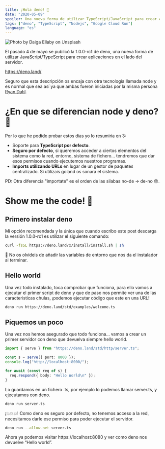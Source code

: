 ```yaml
---
title: ¡Hola deno! 🦕
date: "2020-05-09"
spoiler: Una nueva forma de utilizar TypeScript/JavaScript para crear aplicaciones en el lado del servidor más seguras.
tags: ["deno", "TypeScript", "Nodejs", "Google Cloud Run"]
language: "es"
---
```


![Photo by Daiga Ellaby on Unsplash](/img/hello-deno.jpeg)

El pasado 4 de mayo se publicó la 1.0.0-rc1 de deno, una nueva forma de utilizar JavaScript/TypeScript para crear aplicaciones en el lado del servidor.

https://deno.land/

Seguro que esta descripción os encaja con otra tecnología llamada node y es normal que sea así ya que ambas fueron iniciadas por la misma persona [Ryan Dahl](https://en.wikipedia.org/wiki/Ryan_Dahl).

# ¿En que se diferencian node y deno? 🤔

Por lo que he podido probar estos días yo lo resumiria en 3:

- Soporte para **TypeScript por defecto**.
- **Seguro por defecto**, si queremos acceder a ciertos elementos del sistema como la red, entorno, sistema de fichero… tendremos que dar esos permisos cuando ejecutemos nuestros programas.
- **Imports utilizando URLs** en lugar de un gestor de paquetes centralizado. Si utilizais goland os sonará el sistema.

PD: Otra diferencia "importate" es el orden de las silabas no-de -> de-no 😜.

# Show me the code! 😬

## Primero instalar deno

Mi opción recomendada y la única que cuando escribo este post descarga la versión 1.0.0-rc1 es utilizar el siguiente comando:

```bash
curl -fsSL https://deno.land/x/install/install.sh | sh
```

👀 No os olvideis de añadir las variables de entorno que nos da el instalador al terminar.

## Hello world

Una vez todo instalado, toca comprobar que funciona, para ello vamos a ejecutar el primer script de deno y que de paso nos permite ver una de las caracteristicas chulas, ¡podemos ejecutar código que este en una URL!

```bash
deno run https://deno.land/std/examples/welcome.ts
```

## Piquemos un poco

Una vez nos hemos asegurado que todo funciona… vamos a crear un primer servidor con deno que devuelva siempre hello world.

```typescript
import { serve } from "https://deno.land/std/http/server.ts";

const s = serve({ port: 8000 });
console.log("http://localhost:8000/");

for await (const req of s) {
  req.respond({ body: "Hello World\n" });
}
```

Lo guardamos en un fichero .ts, por ejemplo lo podemos llamar server.ts, y ejecutamos con deno.

```bash
deno run server.ts
```

¡💥💥💥! Como deno es seguro por defecto, no tenemos acceso a la red, necesitamos darle ese permiso para poder ejecutar el servidor.

```bash
deno run --allow-net server.ts
```

Ahora ya podemos visitar https://localhost:8080 y ver como deno nos devuelve “Hello world”.
